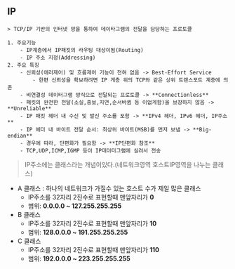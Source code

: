 ## **IP**
    > TCP/IP 기반의 인터넷 망을 통하여 데이타그램의 전달을 담당하는 프로토콜
    
    1. 주요기능
        - IP계층에서 IP패킷의 라우팅 대상이됨(Routing)
        - IP 주소 지정(Addressing)
    2. 주요 특징
        - 신뢰성(에러제어) 및 흐름제어 기능이 전혀 없음 -> Best-Effort Service
            - 한편 신뢰성을 확보하려면 IP 게층 위의 TCP와 같은 상위 트랜스포트 계층에 의존
        - 비연결성 데이터그램 방식으로 전달되는 프로토콜 -> **Connectionless**
        - 패킷의 완전한 전달(소실,중보,지연,순서바뀜 등 이없게함)을 보장하지 않음 -> **Unreliable**
        - IP 패킷 헤더 내 수신 및 발신 주소를 포함 -> **IPv4 헤더, IPv6 헤더, IP주소**
        - IP 헤더 내 바이트 전달 순서: 최상위 바이트(MSB)를 먼저 보냄 -> **Big-endian**
        - 경우에 따라, 단편화가 필요함 -> **IP단편화 참조**
        - TCP,UDP,ICMP,IGMP 등이 IP데이터그램에 실려서 전송
        
>IP주소에는 클래스라는 개념이있다.(네트워크영역 호스트IP영역을 나누는 클래스)

- A 클래스 : 하나의 네트워크가 가질수 있는 호스트 수가 제일 많은 클래스
    - IP주소를 32자리 2진수로 표현할때 맨앞자리가 **0**
    - 범위: **0.0.0.0 ~ 127.255.255.255**
- B 클래스 
    - IP주소를 32자리 2진수로 표현할때 맨앞자리가 **10**
    - 범위: **128.0.0.0 ~ 191.255.255.255**
- C 클래스
    - IP주소를 32자리 2진수로 표현할때 맨앞자리가 **110**
    - 범위: **192.0.0.0 ~ 223.255.255.255**

